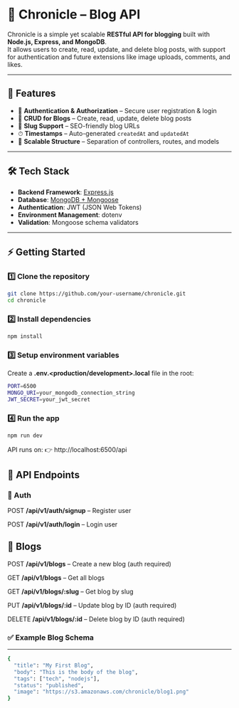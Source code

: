 # 📖 Chronicle – Blog API

Chronicle is a simple yet scalable **RESTful API for blogging** built with **Node.js, Express, and MongoDB**.  
It allows users to create, read, update, and delete blog posts, with support for authentication and future extensions like image uploads, comments, and likes.  

---

## 🚀 Features
- 🔐 **Authentication & Authorization** – Secure user registration & login  
- 📝 **CRUD for Blogs** – Create, read, update, delete blog posts  
- 🔗 **Slug Support** – SEO-friendly blog URLs  
- ⏱ **Timestamps** – Auto-generated `createdAt` and `updatedAt`  
- 📄 **Scalable Structure** – Separation of controllers, routes, and models   

---

## 🛠 Tech Stack
- **Backend Framework**: [Express.js](https://expressjs.com/)  
- **Database**: [MongoDB + Mongoose](https://mongoosejs.com/)  
- **Authentication**: JWT (JSON Web Tokens)  
- **Environment Management**: dotenv  
- **Validation**: Mongoose schema validators  


---
## ⚡ Getting Started

### 1️⃣ Clone the repository
```bash
git clone https://github.com/your-username/chronicle.git
cd chronicle
```
### 2️⃣ Install dependencies

```bash
npm install
```
### 3️⃣ Setup environment variables

Create a **.env.<production/development>.local** file in the root:

```bash
PORT=6500
MONGO_URI=your_mongodb_connection_string
JWT_SECRET=your_jwt_secret
```

### 4️⃣ Run the app
```bash
npm run dev
```

API runs on:
👉 http://localhost:6500/api

## 📌 API Endpoints
### 🔑 Auth

POST **/api/v1/auth/signup** – Register user

POST **/api/v1/auth/login** – Login user

## 📝 Blogs

POST **/api/v1/blogs** – Create a new blog (auth required)

GET **/api/v1/blogs** – Get all blogs

GET **/api/v1/blogs/:slug** – Get blog by slug

PUT **/api/v1/blogs/:id** – Update blog by ID (auth required)

DELETE **/api/v1/blogs/:id** – Delete blog by ID (auth required)

### ✅ Example Blog Schema

---

```bash
{
  "title": "My First Blog",
  "body": "This is the body of the blog",
  "tags": ["tech", "nodejs"],
  "status": "published",
  "image": "https://s3.amazonaws.com/chronicle/blog1.png"
}
```